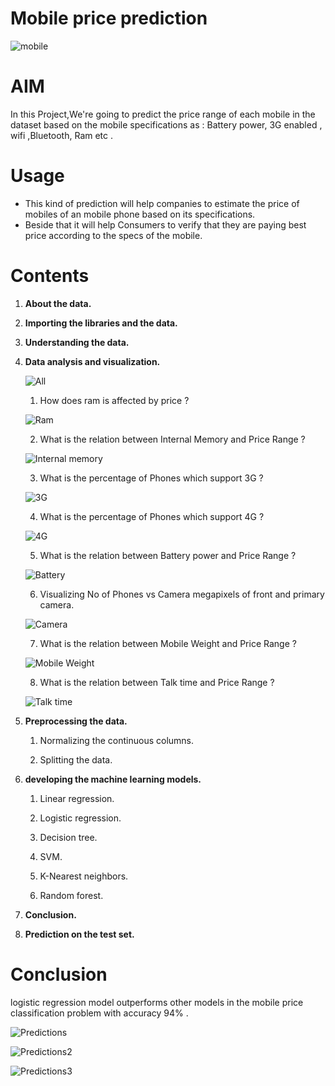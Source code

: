 # Mobile price prediction

![mobile](images/mobile.webp "mobile")

# AIM
In this Project,We're going to predict the price range of each mobile in the dataset based on the mobile specifications as : Battery power, 3G enabled , wifi ,Bluetooth, Ram etc .

# Usage
- This kind of prediction will help companies to  estimate the price of mobiles of an mobile phone based on its specifications.
- Beside that it will help Consumers to verify that they are paying best price according to the specs of the mobile.

# Contents
1. **About the data.**

2. **Importing the libraries and the data.**

3. **Understanding the data.**

4. **Data analysis and visualization.**


    ![All](images/all.png "all")



    1. How does ram is affected by price ?


    ![Ram](images/ram.png "ram")


    2. What is the relation between Internal Memory and Price Range ? 


    ![Internal memory](images/internal_memory.png "internal memory")

    3. What is the percentage of Phones which support 3G ?


    ![3G](images/3g.png "3g")
    

    4. What is the percentage of Phones which support 4G ?


    ![4G](images/4g.png "4g")
    
    
    5. What is the relation between Battery power and Price Range ?


    ![Battery](images/battery.png "battery")


    6. Visualizing No of Phones vs Camera megapixels of front and primary camera.

    ![Camera](images/camera.png "camera")
    
    
    7. What is the relation between Mobile Weight and Price Range ?

    ![Mobile Weight](images/mobile_weight.png "mobile weight")    
    

    8. What is the relation between Talk time and Price Range ?

    ![Talk time](images/talk_time.png "talk time")
    
    

5. **Preprocessing the data.**


    1. Normalizing the continuous columns.

    2. Splitting the data.

6. **developing the machine learning models.**

    1. Linear regression.
    
    2. Logistic regression.

    3. Decision tree.

    4. SVM.

    5. K-Nearest neighbors.

    6. Random forest.

7. **Conclusion.**

8. **Prediction on the test set.**


# Conclusion

logistic regression model outperforms other models in the mobile price classification problem with accuracy 94% .

![Predictions](images/predictions.png "predictions")


![Predictions2](images/predictions2.png "predictions2")


![Predictions3](images/predictions3.png "predictions3")

